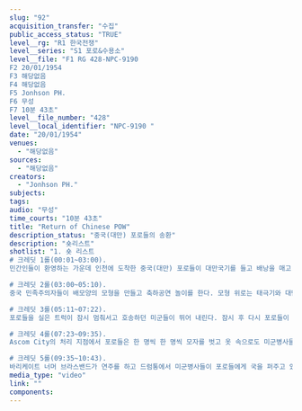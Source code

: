 ```yaml
---
slug: "92"
acquisition_transfer: "수집"
public_access_status: "TRUE"
level__rg: "R1 한국전쟁"
level__series: "S1 포로&수용소"
level__file: "F1 RG 428-NPC-9190 
F2 20/01/1954
F3 해당없음 
F4 해당없음 
F5 Jonhson PH.
F6 무성
F7 10분 43초"
level__file_number: "428"
level__local_identifier: "NPC-9190 "
date: "20/01/1954"
venues: 
  - "해당없음"
sources: 
  - "해당없음"
creators: 
  - "Jonhson PH."
subjects: 
tags: 
audio: "무성"
time_courts: "10분 43초"
title: "Return of Chinese POW"
description_status: "중국(대만) 포로들의 송환"
description: "숏리스트"
shotlist: "1. 숏 리스트
# 크레딧 1롤(00:01~03:00). 
민간인들이 환영하는 가운데 인천에 도착한 중국(대만) 포로들이 대만국기를 들고 배낭을 매고 줄지어 트럭에 오르고 있다. 담배를 입에 문 사람들도 눈에 띈다. 브라스밴드가 이들을 축하하고 트럭에는 대만기가 펄럭인다. 트럭들이 유엔기, 대만기, 태극기, 성조기로 치장한 자유의 문으로 계속 들어간다. 

# 크레딧 2롤(03:00~05:10).
중국 민족주의자들이 배모양의 모형을 만들고 축하공연 놀이를 한다. 모형 위로는 태극기와 대만기, 유엔기, 미국 성조기를 꽂았다. 장대를 신은 광대분장을 한 사람들도 걸어 나온다. 트럭 앞에서 치앙 키의 사진이 클로즈업 된다. 중국 국적 송환자들의 이름을 부르면서 체크하는 중국 장교. 담당자가 이름을 부르고 포로들이 줄지어 모여 있다. 모든 파도 깃발. 다시 한국 민간인들 사이로 철로를 따라 줄지어 이동하는 포로들. 태극기도 눈에 보이고 이들을 찍으러 카메라를 들고 따라다니는 미군병사도 보인다.

# 크레딧 3롤(05:11~07:22).
포로들을 실은 트럭이 잠시 멈춰서고 호송하던 미군들이 뛰어 내린다. 잠시 후 다시 포로들이 트럭에서 줄지어 내린다. 손에는 대만국기를 들고 있다. 중국 장교에 의해 브리핑을 받고 포로들은 잠시 오와 열을 맞춰 기다리고 있다. 이들의 왼쪽 가슴에 종이표식이 달려 있다.

# 크레딧 4롤(07:23~09:35).
Ascom City의 처리 지점에서 포로들은 한 명씩 한 명씩 모자를 벗고 옷 속으로도 미군병사들이 DDT로 방역을 한다. 수건으로 DDT 가루를 털어주는 모습. 방역을 마친 포로들은 다시 무리를 지어 미군병사가 이끄는대로 따라간다. 천천히 줄지어 막사로 들어가고 한 사람씩 두 손에 밥과 국을 들고 나와서 쪼그려 앉아 식사를 하고 있다. 국물에선 연기가 난다. 키친텐트 표지판 클로즈업.

# 크레딧 5롤(09:35~10:43).
바리케이트 너머 브라스밴드가 연주를 하고 드럼통에서 미군병사들이 포로들에게 국을 퍼주고 있다. 카메라 앞에서 포즈를 취하는 듯 한 모습. 담배를 피는 중국 포로들 클로즈업. 이후 화면 흐려짐."
media_type: "video"
link: ""
components: 
---
```

